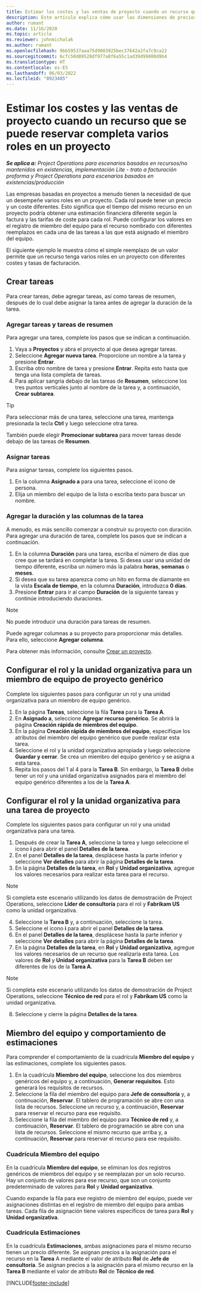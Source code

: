 ```yaml
---
title: Estimar los costes y las ventas de proyecto cuando un recurso que se puede reservar completa varios roles en un proyecto
description: Este artículo explica cómo usar las dimensiones de precios para respaldar los precios y las estimaciones de costos de un recurso que cumple varias funciones en un proyecto.
author: rumant
ms.date: 11/16/2020
ms.topic: article
ms.reviewer: johnmichalak
ms.author: rumant
ms.openlocfilehash: 9bb59537aaa75d9003925bec37642a2fa7c9ca22
ms.sourcegitcommit: 6cfc50d89528df977a8f6a55c1ad39d99800d9b4
ms.translationtype: HT
ms.contentlocale: es-ES
ms.lasthandoff: 06/03/2022
ms.locfileid: "8923485"
---
```

# <a name="estimate-project-sales-and-costs-when-a-bookable-resource-fills-multiple-roles-on-a-project"></a>Estimar los costes y las ventas de proyecto cuando un recurso que se puede reservar completa varios roles en un proyecto 

_**Se aplica a:** Project Operations para escenarios basados en recursos/no mantenidos en existencias, implementación Lite - trato a facturación proforma y Project Operations para escenarios basados en existencias/producción_ 

Las empresas basadas en proyectos a menudo tienen la necesidad de que un desempeñe varios roles en un proyecto. Cada rol puede tener un precio y un coste diferentes. Esto significa que el tiempo del mismo recurso en un proyecto podría obtener una estimación financiera diferente según la factura y las tarifas de coste para cada rol. Puede configurar los valores en el registro de miembro del equipo para el recurso nombrado con diferentes reemplazos en cada una de las tareas a las que está asignado el miembro del equipo.

El siguiente ejemplo le muestra cómo el simple reemplazo de un valor permite que un recurso tenga varios roles en un proyecto con diferentes costes y tasas de facturación.

## <a name="create-tasks"></a>Crear tareas
Para crear tareas, debe agregar tareas, así como tareas de resumen, después de lo cual debe asignar la tarea antes de agregar la duración de la tarea. 

### <a name="add-tasks-and-summary-tasks"></a>Agregar tareas y tareas de resumen
Para agregar una tarea, complete los pasos que se indican a continuación.

1. Vaya a **Proyectos** y abra el proyecto al que desea agregar tareas.
2. Seleccione **Agregar nueva tarea**. Proporcione un nombre a la tarea y presione **Entrar**.
3. Escriba otro nombre de tarea y presione **Entrar**. Repita esto hasta que tenga una lista completa de tareas.
3. Para aplicar sangría debajo de las tareas de **Resumen**, seleccione los tres puntos verticales junto al nombre de la tarea y, a continuación, **Crear subtarea**. 

  > [!TIP]
  > Para seleccionar más de una tarea, seleccione una tarea, mantenga presionada la tecla **Ctrl** y luego seleccione otra tarea.
  >
  > También puede elegir **Promocionar subtarea** para mover tareas desde debajo de las tareas de **Resumen**.

### <a name="assign-tasks"></a>Asignar tareas

Para asignar tareas, complete los siguientes pasos.

1. En la columna **Asignado a** para una tarea, seleccione el icono de persona.
2. Elija un miembro del equipo de la lista o escriba texto para buscar un nombre.

### <a name="add-task-duration-and-columns"></a>Agregar la duración y las columnas de la tarea

A menudo, es más sencillo comenzar a construir su proyecto con duración. Para agregar una duración de tarea, complete los pasos que se indican a continuación.

1. En la columna **Duración** para una tarea, escriba el número de días que cree que se tardará en completar la tarea. Si desea usar una unidad de tiempo diferente, escriba un número más la palabra **horas**, **semanas** o **meses**.
2. Si desea que su tarea aparezca como un hito en forma de diamante en la vista **Escala de tiempo**, en la columna **Duración**, introduzca **0 días**.
3. Presione **Entrar** para ir al campo **Duración** de la siguiente tareas y continúe introduciendo duraciones.

  > [!NOTE]
  > No puede introducir una duración para tareas de resumen.

Puede agregar columnas a su proyecto para proporcionar más detalles. Para ello, seleccione **Agregar columna**. 

Para obtener más información, consulte [Crear un proyecto](https://support.microsoft.com/en-us/office/create-a-project-a5b5e823-fb2e-45fd-be00-7d84422d9749).

## <a name="set-up-the-role-and-organization-unit-for-a-generic-project-team-member"></a>Configurar el rol y la unidad organizativa para un miembro de equipo de proyecto genérico
Complete los siguientes pasos para configurar un rol y una unidad organizativa para un miembro de equipo genérico.

1. En la página **Tareas**, seleccione la fila **Tarea** para la **Tarea A**. 
2. En **Asignado a**, seleccione **Agregar recurso genérico**. Se abrirá la página **Creación rápida de miembros del equipo**.
3. En la página **Creación rápida de miembros del equipo**, especifique los atributos del miembro del equipo genérico que puede realizar esta tarea.
4. Seleccione el rol y la unidad organizativa apropiada y luego seleccione **Guardar y cerrar**. Se crea un miembro del equipo genérico y se asigna a esta tarea. 
5. Repita los pasos del 1 al 4 para la **Tarea B**. Sin embargo, la **Tarea B** debe tener un rol y una unidad organizativa asignados para el miembro del equipo genérico diferentes a los de la **Tarea A**. 

## <a name="set-up-the-role-and-organization-unit-for-a-project-task"></a>Configurar el rol y la unidad organizativa para una tarea de proyecto
Complete los siguientes pasos para configurar un rol y una unidad organizativa para una tarea.

1. Después de crear la **Tarea A**, seleccione la tarea y luego seleccione el icono **i** para abrir el panel **Detalles de la tarea**. 
2. En el panel **Detalles de la tarea**, desplácese hasta la parte inferior y seleccione **Ver detalles** para abrir la página **Detalles de la tarea**.
3. En la página **Detalles de la tarea**, en **Rol** y **Unidad organizativa**, agregue los valores necesarios para realizar esta tarea para el recurso. 

  > [!NOTE]
  > Si completa este escenario utilizando los datos de demostración de Project Operations, seleccione **Líder de consultoría** para el rol y **Fabrikam US** como la unidad organizativa.

4. Seleccione la **Tarea B** y, a continuación, seleccione la tarea.
5. Seleccione el icono **i** para abrir el panel **Detalles de la tarea**. 
6. En el panel **Detalles de la tarea**, desplácese hasta la parte inferior y seleccione **Ver detalles** para abrir la página **Detalles de la tarea**.
7. En la página **Detalles de la tarea**, en **Rol** y **Unidad organizativa**, agregue los valores necesarios de un recurso que realizaría esta tarea. Los valores de **Rol** y **Unidad organizativa** para la **Tarea B** deben ser diferentes de los de la **Tarea A**. 

  > [!NOTE]
  > Si completa este escenario utilizando los datos de demostración de Project Operations, seleccione **Técnico de red** para el rol y **Fabrikam US** como la unidad organizativa.

8. Seleccione y cierre la página **Detalles de la tarea**. 

## <a name="team-member-and-estimates-behavior"></a>Miembro del equipo y comportamiento de estimaciones 
Para comprender el comportamiento de la cuadrícula **Miembro del equipo** y las estimaciones, complete los siguientes pasos.

1. En la cuadrícula **Miembro del equipo**, seleccione los dos miembros genéricos del equipo y, a continuación, **Generar requisitos**. Esto generará los requisitos de recursos. 
2. Seleccione la fila del miembro del equipo para **Jefe de consultoría** y, a continuación, **Reservar**. El tablero de programación se abre con una lista de recursos. Seleccione un recurso y, a continuación, **Reservar** para reservar el recurso para ese requisito.
3. Seleccione la fila del miembro del equipo para **Técnico de red** y, a continuación, **Reservar**. El tablero de programación se abre con una lista de recursos. Seleccione el mismo recurso que arriba y, a continuación, **Reservar** para reservar el recurso para ese requisito.

### <a name="team-member-grid"></a>Cuadrícula Miembro del equipo 

En la cuadrícula **Miembro del equipo**, se eliminan los dos registros genéricos de miembros del equipo y se reemplazan por un solo recurso. Hay un conjunto de valores para ese recurso, que son un conjunto predeterminado de valores para **Rol** y **Unidad organizativa**.

Cuando expande la fila para ese registro de miembro del equipo, puede ver asignaciones distintas en el registro de miembro del equipo para ambas tareas. Cada fila de asignación tiene valores específicos de tarea para **Rol** y **Unidad organizativa**. 

### <a name="estimates-grid"></a>Cuadrícula Estimaciones 

En la cuadrícula **Estimaciones**, ambas asignaciones para el mismo recurso tienen un precio diferente. Se asignan precios a la asignación para el recurso en la **Tarea** A mediante el valor de atributo **Rol** de **Jefe de consultoría**. Se asignan precios a la asignación para el mismo recurso en la **Tarea B** mediante el valor de atributo **Rol** de **Técnico de red**.


[!INCLUDE[footer-include](../includes/footer-banner.md)]